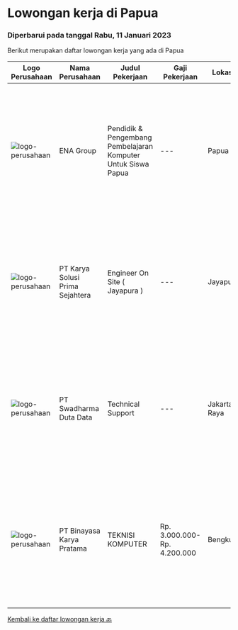 
  # Lowongan kerja di Papua

  ### Diperbarui pada tanggal Rabu, 11 Januari 2023

  Berikut merupakan daftar lowongan kerja yang ada di Papua

  |Logo Perusahaan | Nama Perusahaan | Judul Pekerjaan | Gaji Pekerjaan | Lokasi | Deskripsi | Tanggal diunggah | Pranala |
  | -------------- | --------------- | --------------- | --------- | --------- | -------------- | ------- | ----------- |
  |![logo-perusahaan](https://image-service-cdn.seek.com.au/ff3c56e1b21d8c43578e79ecd60e32611fd8adf5/ee4dce1061f3f616224767ad58cb2fc751b8d2dc)|ENA Group|Pendidik & Pengembang Pembelajaran Komputer Untuk Siswa Papua|---|Papua|Yayasan Alirena fokus untuk memajukan SDM asli Papua, yang selama ini sangat tertinggal dalam area-area foundational. Pembelajaran komputer harus...|Minggu, 08 Januari 2023|https://www.jobstreet.co.id/id/job/pendidik-pengembang-pembelajaran-komputer-untuk-siswa-papua-4155979?token=0~17221db9-0839-40f9-aca9-e208c58d49b8&sectionRank=1&jobId=jobstreet-id-job-4155979|
|![logo-perusahaan](https://image-service-cdn.seek.com.au/bb0f2c313297f2db3d497466b95d7da85644edc0/ee4dce1061f3f616224767ad58cb2fc751b8d2dc)|PT Karya Solusi Prima Sejahtera|Engineer On Site ( Jayapura )|---|Jayapura|Usia maksimal 28 tahun. Lulusan minimal D3 jurusan Teknik Komputer / S1 Teknik Informatika Memiliki kemampuan komunikasi yang baik dan motivasi yang...|Jumat, 06 Januari 2023|https://www.jobstreet.co.id/id/job/engineer-on-site-jayapura-4171005?token=0~17221db9-0839-40f9-aca9-e208c58d49b8&sectionRank=2&jobId=jobstreet-id-job-4171005|
|![logo-perusahaan](https://image-service-cdn.seek.com.au/0dc8e99010397b52d23c25a2b9dad3a300cd0580/ee4dce1061f3f616224767ad58cb2fc751b8d2dc)|PT Swadharma Duta Data|Technical Support|---|Jakarta Raya|Pendidikan minimum D3/S1 Jurusan IT IPK Minimum 2.75 Memiliki pengalaman minimal 1 tahun (diutamakan) telah berhasil menyelesaikan ujian sertifikasi...|Jumat, 30 Desember 2022|https://www.jobstreet.co.id/id/job/technical-support-4161848?token=0~17221db9-0839-40f9-aca9-e208c58d49b8&sectionRank=3&jobId=jobstreet-id-job-4161848|
|![logo-perusahaan](https://image-service-cdn.seek.com.au/ffbcd8309fe4010672e6779bce48c2652d16094e/ee4dce1061f3f616224767ad58cb2fc751b8d2dc)|PT Binayasa Karya Pratama|TEKNISI KOMPUTER|Rp. 3.000.000-Rp. 4.200.000|Bengkulu|Tanggung Jawab Pekerjaan: Melakukan pemantauan terhadap perangkat serta maintenance yang bersifat preventif seperti update patch Operating System dan...|Jumat, 23 Desember 2022|https://www.jobstreet.co.id/id/job/teknisi-komputer-4154664?token=0~17221db9-0839-40f9-aca9-e208c58d49b8&sectionRank=4&jobId=jobstreet-id-job-4154664|


  [Kembali ke daftar lowongan kerja 🔙](../README.md#daftar-lowongan-kerja)
  